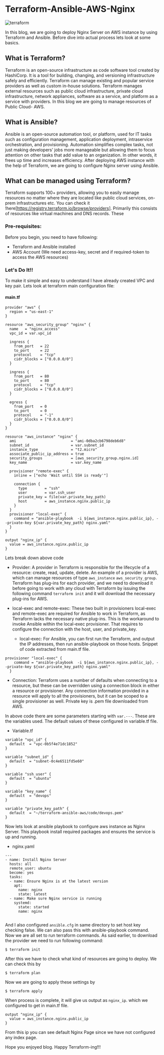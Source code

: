 # Terraform-Ansible-AWS-Nginx

![terraform](https://raw.githubusercontent.com/rahulwaykos/terraform-ansible-aws/main/code/image.png)

In this blog, we are going to deploy Nginx Server on AWS instance by using Terraform and Ansible. Before dive into actual process lets look at some basics.

## What is Terraform?
Terraform is an open-source infrastructure as code software tool created by HashiCorp. It is a tool for building, changing, and versioning infrastructure safely and efficiently. Terraform can manage existing and popular service providers as well as custom in-house solutions. Terraform manages external resources such as public cloud infrastructure, private cloud infrastructure, network appliances, software as a service, and platform as a service with providers. In this blog we are going to manage resources of Public Cloud- AWS.

## What is Ansible?
Ansible is an open-source automation tool, or platform, used for IT tasks such as configuration management, application deployment, intraservice orchestration, and provisioning. Automation simplifies complex tasks, not just making developers’ jobs more manageable but allowing them to focus attention on other tasks that add value to an organization. In other words, it frees up time and increases efficiency. After deploying AWS instance with the help of Terraform, we are going to configure Nginx server using Ansible.

## What can be managed using Terraform?
Terraform supports 100+ providers, allowing you to easily manage resources no matter where they are located like public cloud services, on-prem infrastructures etc. You can check it !here[https://registry.terraform.io/browse/providers]. Primarily this consists of resources like virtual machines and DNS records. These 

### Pre-requisites:
Before you begin, you need to have following:
- Terraform and Ansible installed
- AWS Account (We need access-key, secret and if required-token to access the AWS resources)

### Let's Do It!!

To make it simple and easy to understand I have already created VPC and key pair. Lets look at terraform main configuration file:
#### main.tf
```
provider "aws" {
  region = "us-east-1"
}

resource "aws_security_group" "nginx" {
  name   = "nginx_access"
  vpc_id = var.vpc_id

  ingress {
    from_port   = 22
    to_port     = 22
    protocol    = "tcp"
    cidr_blocks = ["0.0.0.0/0"]
  }

  ingress {
    from_port   = 80
    to_port     = 80
    protocol    = "tcp"
    cidr_blocks = ["0.0.0.0/0"]
  }

  egress {
    from_port   = 0
    to_port     = 0
    protocol    = "-1"
    cidr_blocks = ["0.0.0.0/0"]
  }
}

resource "aws_instance" "nginx" {
  ami                         = "ami-0dba2cb6798deb6d8"
  subnet_id                   = var.subnet_id
  instance_type               = "t2.micro"
  associate_public_ip_address = true
  security_groups             = [aws_security_group.nginx.id]
  key_name                    = var.key_name

  provisioner "remote-exec" {
    inline = ["echo 'Wait until SSH is ready'"]

    connection {
      type        = "ssh"
      user        = var.ssh_user
      private_key = file(var.private_key_path)
      host        = aws_instance.nginx.public_ip
    }
  }
  provisioner "local-exec" {
    command = "ansible-playbook  -i ${aws_instance.nginx.public_ip}, --private-key ${var.private_key_path} nginx.yaml"
  }
}

output "nginx_ip" {
  value = aws_instance.nginx.public_ip
}
```
Lets break down above code
- Provider: 
A provider in Terraform is responsible for the lifecycle of a resource: create, read, update, delete. An example of a provider is AWS, which can manage resources of type `aws_instance` `aws_security_group`. Terraform has plug-ins for each provider, and we need to download it before going to work with any cloud with Terraform by issuing the following command `terraform init` and it will download the necessary plug-ins for AWS.

- local-exec and remote-exec:
These two built in provisioners local-exec and remote-exec are required for Ansible to work in Terraform, as Terraform lacks the necessary native plug-ins. This is the workaround to invoke Ansible within the local-exec provisioner. That requires to configure the connection with the host, user, and private_key.

    * local-exec:
For Ansible, you can first run the Terraform, and output the IP addresses, then run ansible-playbook on those hosts. Snippet of code extracted from main.tf file.
```
provisioner "local-exec" {
    command = "ansible-playbook  -i ${aws_instance.nginx.public_ip}, --private-key ${var.private_key_path} nginx.yaml"
  }
```
- Connection: 
Terraform uses a number of defaults when connecting to a resource, but these can be overridden using a connection block in either a resource or provisioner. Any connection information provided in a resource will apply to all the provisioners, but it can be scoped to a single provisioner as well.
Private key is .pem file downloaded from AWS.

In above code there are some parameters starting with `var.---`. These are the variables used. The default values of these configured in variable.tf file. 
- Variable.tf
```
variable "vpc_id" {
  default  = "vpc-0b5f4e71dc1852"
}

variable "subnet_id" {
  default  = "subnet-0c4e6511fd5e60"
}

variable "ssh_user" {
  default  = "ubuntu"
}

variable "key_name" {
  default  = "devops"
}

variable "private_key_path" {
  default  = "~/terraform-ansible-aws/code/devops.pem"
}
```
Now lets look at ansible playbook to configure aws instance as Nginx Server. This playbook install required packages and ensures the service is up and running.
- nginx.yaml
```
---
- name: Install Nginx Server
  hosts: all
  remote_user: ubuntu
  become: yes
  tasks: 
  - name: Ensure Nginx is at the latest version
    apt:
      name: nginx
      state: latest
  - name: Make sure Nginx service is running
    systemd:
      state: started
      name: nginx
      
 ```
 And I also configured `ansible.cfg` in same directory to set host key checking false. We can also pass this with ansible-playbook command. 
 Now we are all set to run terraform commands. As said earlier, to download the provider we need to run following command:
 ``` 
 $ terraform init
 ```
After this we have to check what kind of resources are going to deploy. We can check this by
```
$ terraform plan 
```
Now we are going to apply these settings by
```
$ terraform apply 
```
When process is complete, it will give us output as `nginx_ip`. which we configured to get in main.tf file. 
```
output "nginx_ip" {
  value = aws_instance.nginx.public_ip
}
```
From this ip you can see default Nginx Page since we have not configured any index page.

Hope you enjoyed blog. Happy Terraform-ing!!!
